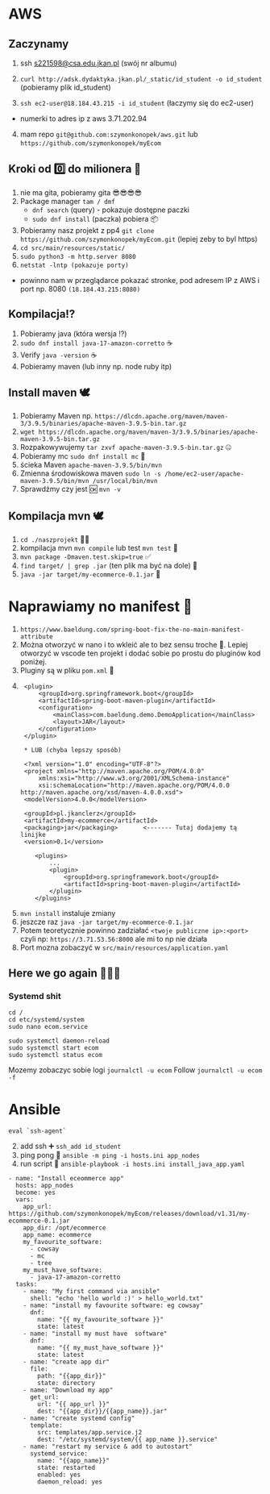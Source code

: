 # AWS
## Zaczynamy

1. ssh s221598@csa.edu.jkan.pl (swój nr albumu)

2. ``curl http://adsk.dydaktyka.jkan.pl/_static/id_student -o id_student`` (pobieramy plik id_student)
3. ``ssh ec2-user@18.184.43.215 -i id_student`` (łaczymy się do ec2-user)
* numerki to adres ip z aws
3.71.202.94
4. mam repo ``git@github.com:szymonkonopek/aws.git`` lub ``https://github.com/szymonkonopek/myEcom``

## Kroki od 0️⃣ do milionera 🤑

1. nie ma gita, pobieramy gita 😎😎😎😎
3. Package manager ``tam / dmf``
    * ``dnf search`` (query) - pokazuje dostępne paczki
    * ``sudo dnf install`` (paczka) pobiera 📦
3. Pobieramy nasz projekt z pp4 ``git clone https://github.com/szymonkonopek/myEcom.git`` (lepiej zeby to byl https)
4. ``cd src/main/resources/static/``
5. ``sudo python3 -m http.server 8080``
6. ``netstat -lntp (pokazuje porty)``
- powinno nam w przeglądarce pokazać stronke, pod adresem IP z AWS i port np. 8080 ``(18.184.43.215:8080)``


## Kompilacja⁉️
1. Pobieramy java (która wersja ⁉️)
2. ``sudo dnf install java-17-amazon-corretto`` ☕️
3. Verify ``java -version`` ☕️
4. Pobieramy maven (lub inny np. node ruby itp)

## Install maven 🕊️
1. Pobieramy Maven np. ``https://dlcdn.apache.org/maven/maven-3/3.9.5/binaries/apache-maven-3.9.5-bin.tar.gz``
2. ``wget https://dlcdn.apache.org/maven/maven-3/3.9.5/binaries/apache-maven-3.9.5-bin.tar.gz``
3. Rozpakowywujemy ``tar zxvf apache-maven-3.9.5-bin.tar.gz`` 🤐
4. Pobieramy mc ``sudo dnf install mc`` 🎤
5. ścieka Maven ``apache-maven-3.9.5/bin/mvn``
6. Zmienna środowiskowa maven ``sudo ln -s /home/ec2-user/apache-maven-3.9.5/bin/mvn /usr/local/bin/mvn``
7. Sprawdźmy czy jest 🆗 ``mvn -v``

## Kompilacja mvn 🕊️
1. ``cd ./naszprojekt`` 🧑‍🎨
2. kompilacja mvn ``mvn compile`` lub test ``mvn test`` 🧪
3. ``mvn package -Dmaven.test.skip=true`` ✅
4. ``find target/ | grep .jar`` (ten plik ma być na dole) 📁
5. ``java -jar target/my-ecommerce-0.1.jar`` 🫙

# Naprawiamy no manifest 📖
1. ``https://www.baeldung.com/spring-boot-fix-the-no-main-manifest-attribute``
2. Można otworzyć w nano i to wkleić ale to bez sensu troche 🤦. Lepiej otworzyć w vscode ten projekt i dodać sobie po prostu do pluginów kod poniżej.
2. Pluginy są w pliku ``pom.xml`` 🍑
2. ```
    <plugin>
        <groupId>org.springframework.boot</groupId>
        <artifactId>spring-boot-maven-plugin</artifactId>
        <configuration>
            <mainClass>com.baeldung.demo.DemoApplication</mainClass>
            <layout>JAR</layout>
        </configuration>
    </plugin>

    * LUB (chyba lepszy sposób)

    ```
        <?xml version="1.0" encoding="UTF-8"?>
        <project xmlns="http://maven.apache.org/POM/4.0.0"
            xmlns:xsi="http://www.w3.org/2001/XMLSchema-instance"
            xsi:schemaLocation="http://maven.apache.org/POM/4.0.0 http://maven.apache.org/xsd/maven-4.0.0.xsd">
        <modelVersion>4.0.0</modelVersion>

        <groupId>pl.jkanclerz</groupId>
        <artifactId>my-ecommerce</artifactId>
        <packaging>jar</packaging>       <------- Tutaj dodajemy tą linijke
        <version>0.1</version>

    ```
        <plugins>
            ...
            <plugin>
                <groupId>org.springframework.boot</groupId>
                <artifactId>spring-boot-maven-plugin</artifactId>
            </plugin>
        </plugins>    

3. ``mvn install`` instaluje zmiany
4. jeszcze raz ``java -jar target/my-ecommerce-0.1.jar``
5. Potem teoretycznie powinno zadziałać ``<twoje publiczne ip>:<port>`` czyli np: ``https://3.71.53.56:8000`` ale mi to np nie działa
6. Port mozna zobaczyć w ``src/main/resources/application.yaml``

## Here we go again 🤷🏾‍♂️


### Systemd shit
```
cd /
cd etc/systemd/system
sudo nano ecom.service
```

```
sudo systemctl daemon-reload
sudo systemctl start ecom
sudo systemctl status ecom
```
Mozemy zobaczyc sobie logi `journalctl -u ecom`
Follow `journalctl -u ecom -f`

# Ansible
```
eval `ssh-agent`
```
2. add ssh ➕ `ssh_add id_student`
3. ping pong 🏓 `ansible -m ping -i hosts.ini app_nodes` 
4. run script 🏃 `ansible-playbook -i hosts.ini install_java_app.yaml`

```
- name: "Install eceommerce app"
  hosts: app_nodes
  become: yes
  vars:
    app_url: https://github.com/szymonkonopek/myEcom/releases/download/v1.31/my-ecommerce-0.1.jar
    app_dir: /opt/ecommerce
    app_name: ecommerce
    my_favourite_software:
      - cowsay
      - mc
      - tree
    my_must_have_software:
      - java-17-amazon-corretto
  tasks:
    - name: "My first command via ansible"
      shell: "echo 'hello world :)' > hello_world.txt"
    - name: "install my favourite software: eg cowsay"
      dnf:
        name: "{{ my_favourite_software }}"
        state: latest
    - name: "install my must have  software"
      dnf:
        name: "{{ my_must_have_software }}"
        state: latest
    - name: "create app dir"
      file:
        path: "{{app_dir}}"
        state: directory
    - name: "Download my app"
      get_url:
        url: "{{ app_url }}"
        dest: "{{app_dir}}/{{app_name}}.jar"
    - name: "create systemd config"
      template:
        src: templates/app.service.j2
        dest: "/etc/systemd/system/{{ app_name }}.service"
    - name: "restart my service & add to autostart"
      systemd_service:
        name: "{{app_name}}"
        state: restarted
        enabled: yes
        daemon_reload: yes
```

